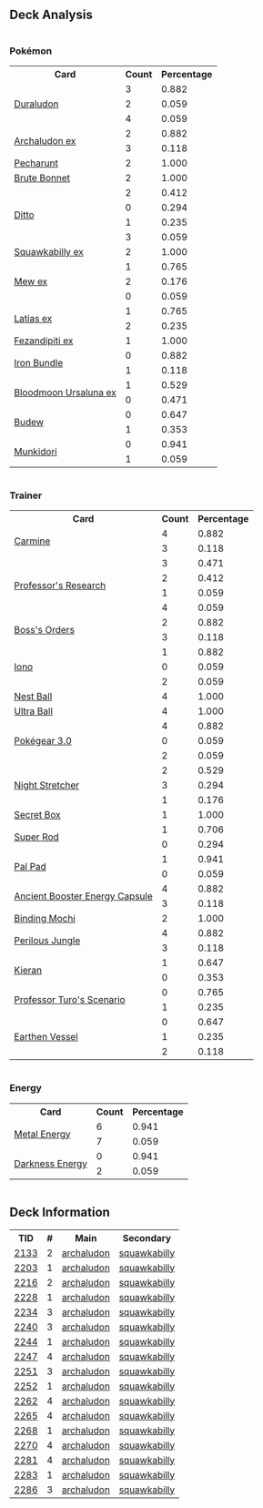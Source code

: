
## Deck Analysis

<div style="display: flex; flex-wrap: wrap;">
<div style="flex: 1; margin-right: 10px;">
<h3>Pokémon</h3><table><tr><th>Card</th><th>Count</th><th>Percentage</th></tr><tr><td rowspan='3'><a href='https://limitlesstcg.com/cards/SCR/106'>Duraludon</a></td><td>3</td><td>0.882</td></tr><tr><td>2</td><td>0.059</td></tr><tr><td>4</td><td>0.059</td></tr><tr><td rowspan='2'><a href='https://limitlesstcg.com/cards/SSP/130'>Archaludon ex</a></td><td>2</td><td>0.882</td></tr><tr><td>3</td><td>0.118</td></tr><tr><td rowspan='1'><a href='https://limitlesstcg.com/cards/SVP/149'>Pecharunt</a></td><td>2</td><td>1.000</td></tr><tr><td rowspan='1'><a href='https://limitlesstcg.com/cards/PAR/123'>Brute Bonnet</a></td><td>2</td><td>1.000</td></tr><tr><td rowspan='4'><a href='https://limitlesstcg.com/cards/MEW/132'>Ditto</a></td><td>2</td><td>0.412</td></tr><tr><td>0</td><td>0.294</td></tr><tr><td>1</td><td>0.235</td></tr><tr><td>3</td><td>0.059</td></tr><tr><td rowspan='1'><a href='https://limitlesstcg.com/cards/PAL/169'>Squawkabilly ex</a></td><td>2</td><td>1.000</td></tr><tr><td rowspan='3'><a href='https://limitlesstcg.com/cards/MEW/151'>Mew ex</a></td><td>1</td><td>0.765</td></tr><tr><td>2</td><td>0.176</td></tr><tr><td>0</td><td>0.059</td></tr><tr><td rowspan='2'><a href='https://limitlesstcg.com/cards/SSP/76'>Latias ex</a></td><td>1</td><td>0.765</td></tr><tr><td>2</td><td>0.235</td></tr><tr><td rowspan='1'><a href='https://limitlesstcg.com/cards/SFA/38'>Fezandipiti ex</a></td><td>1</td><td>1.000</td></tr><tr><td rowspan='2'><a href='https://limitlesstcg.com/cards/PAR/56'>Iron Bundle</a></td><td>0</td><td>0.882</td></tr><tr><td>1</td><td>0.118</td></tr><tr><td rowspan='2'><a href='https://limitlesstcg.com/cards/TWM/141'>Bloodmoon Ursaluna ex</a></td><td>1</td><td>0.529</td></tr><tr><td>0</td><td>0.471</td></tr><tr><td rowspan='2'><a href='https://limitlesstcg.com/cards/PRE/4'>Budew</a></td><td>0</td><td>0.647</td></tr><tr><td>1</td><td>0.353</td></tr><tr><td rowspan='2'><a href='https://limitlesstcg.com/cards/TWM/95'>Munkidori</a></td><td>0</td><td>0.941</td></tr><tr><td>1</td><td>0.059</td></tr></table>
</div><div style='flex: 1; margin-right: 10px;'><h3>Trainer</h3><table><tr><th>Card</th><th>Count</th><th>Percentage</th></tr><tr><td rowspan='2'><a href='https://limitlesstcg.com/cards/TWM/145'>Carmine</a></td><td>4</td><td>0.882</td></tr><tr><td>3</td><td>0.118</td></tr><tr><td rowspan='4'><a href='https://limitlesstcg.com/cards/SVI/189'>Professor's Research</a></td><td>3</td><td>0.471</td></tr><tr><td>2</td><td>0.412</td></tr><tr><td>1</td><td>0.059</td></tr><tr><td>4</td><td>0.059</td></tr><tr><td rowspan='2'><a href='https://limitlesstcg.com/cards/PAL/172'>Boss's Orders</a></td><td>2</td><td>0.882</td></tr><tr><td>3</td><td>0.118</td></tr><tr><td rowspan='3'><a href='https://limitlesstcg.com/cards/PAL/185'>Iono</a></td><td>1</td><td>0.882</td></tr><tr><td>0</td><td>0.059</td></tr><tr><td>2</td><td>0.059</td></tr><tr><td rowspan='1'><a href='https://limitlesstcg.com/cards/SVI/181'>Nest Ball</a></td><td>4</td><td>1.000</td></tr><tr><td rowspan='1'><a href='https://limitlesstcg.com/cards/SVI/196'>Ultra Ball</a></td><td>4</td><td>1.000</td></tr><tr><td rowspan='3'><a href='https://limitlesstcg.com/cards/SVI/186'>Pokégear 3.0</a></td><td>4</td><td>0.882</td></tr><tr><td>0</td><td>0.059</td></tr><tr><td>2</td><td>0.059</td></tr><tr><td rowspan='3'><a href='https://limitlesstcg.com/cards/SFA/61'>Night Stretcher</a></td><td>2</td><td>0.529</td></tr><tr><td>3</td><td>0.294</td></tr><tr><td>1</td><td>0.176</td></tr><tr><td rowspan='1'><a href='https://limitlesstcg.com/cards/TWM/163'>Secret Box</a></td><td>1</td><td>1.000</td></tr><tr><td rowspan='2'><a href='https://limitlesstcg.com/cards/PAL/188'>Super Rod</a></td><td>1</td><td>0.706</td></tr><tr><td>0</td><td>0.294</td></tr><tr><td rowspan='2'><a href='https://limitlesstcg.com/cards/SVI/182'>Pal Pad</a></td><td>1</td><td>0.941</td></tr><tr><td>0</td><td>0.059</td></tr><tr><td rowspan='2'><a href='https://limitlesstcg.com/cards/TEF/140'>Ancient Booster Energy Capsule</a></td><td>4</td><td>0.882</td></tr><tr><td>3</td><td>0.118</td></tr><tr><td rowspan='1'><a href='https://limitlesstcg.com/cards/PRE/95'>Binding Mochi</a></td><td>2</td><td>1.000</td></tr><tr><td rowspan='2'><a href='https://limitlesstcg.com/cards/TEF/156'>Perilous Jungle</a></td><td>4</td><td>0.882</td></tr><tr><td>3</td><td>0.118</td></tr><tr><td rowspan='2'><a href='https://limitlesstcg.com/cards/TWM/154'>Kieran</a></td><td>1</td><td>0.647</td></tr><tr><td>0</td><td>0.353</td></tr><tr><td rowspan='2'><a href='https://limitlesstcg.com/cards/PAR/171'>Professor Turo's Scenario</a></td><td>0</td><td>0.765</td></tr><tr><td>1</td><td>0.235</td></tr><tr><td rowspan='3'><a href='https://limitlesstcg.com/cards/PAR/163'>Earthen Vessel</a></td><td>0</td><td>0.647</td></tr><tr><td>1</td><td>0.235</td></tr><tr><td>2</td><td>0.118</td></tr></table>
</div><div style='flex: 1; margin-right: 10px;'><h3>Energy</h3><table><tr><th>Card</th><th>Count</th><th>Percentage</th></tr><tr><td rowspan='2'><a href='https://limitlesstcg.com/cards/SVE/16'>Metal Energy</a></td><td>6</td><td>0.941</td></tr><tr><td>7</td><td>0.059</td></tr><tr><td rowspan='2'><a href='https://limitlesstcg.com/cards/SVE/15'>Darkness Energy</a></td><td>0</td><td>0.941</td></tr><tr><td>2</td><td>0.059</td></tr></table>
</div></div>

## Deck Information

<table>
<tr><th>TID</th><th>#</th><th>Main</th><th>Secondary</th></tr>
<tr><td><a href='https://limitlesstcg.com/tournaments/jp/2133'>2133</a></td><td>2</td><td><a href='https://limitlesstcg.com/decks/list/jp/31907'>archaludon</a></td><td><a href='https://limitlesstcg.com/decks/list/jp/31907'>squawkabilly</a></td></tr><tr><td><a href='https://limitlesstcg.com/tournaments/jp/2203'>2203</a></td><td>1</td><td><a href='https://limitlesstcg.com/decks/list/jp/32938'>archaludon</a></td><td><a href='https://limitlesstcg.com/decks/list/jp/32938'>squawkabilly</a></td></tr><tr><td><a href='https://limitlesstcg.com/tournaments/jp/2216'>2216</a></td><td>2</td><td><a href='https://limitlesstcg.com/decks/list/jp/33192'>archaludon</a></td><td><a href='https://limitlesstcg.com/decks/list/jp/33192'>squawkabilly</a></td></tr><tr><td><a href='https://limitlesstcg.com/tournaments/jp/2228'>2228</a></td><td>1</td><td><a href='https://limitlesstcg.com/decks/list/jp/33380'>archaludon</a></td><td><a href='https://limitlesstcg.com/decks/list/jp/33380'>squawkabilly</a></td></tr><tr><td><a href='https://limitlesstcg.com/tournaments/jp/2234'>2234</a></td><td>3</td><td><a href='https://limitlesstcg.com/decks/list/jp/33477'>archaludon</a></td><td><a href='https://limitlesstcg.com/decks/list/jp/33477'>squawkabilly</a></td></tr><tr><td><a href='https://limitlesstcg.com/tournaments/jp/2240'>2240</a></td><td>3</td><td><a href='https://limitlesstcg.com/decks/list/jp/33573'>archaludon</a></td><td><a href='https://limitlesstcg.com/decks/list/jp/33573'>squawkabilly</a></td></tr><tr><td><a href='https://limitlesstcg.com/tournaments/jp/2244'>2244</a></td><td>1</td><td><a href='https://limitlesstcg.com/decks/list/jp/33635'>archaludon</a></td><td><a href='https://limitlesstcg.com/decks/list/jp/33635'>squawkabilly</a></td></tr><tr><td><a href='https://limitlesstcg.com/tournaments/jp/2247'>2247</a></td><td>4</td><td><a href='https://limitlesstcg.com/decks/list/jp/33654'>archaludon</a></td><td><a href='https://limitlesstcg.com/decks/list/jp/33654'>squawkabilly</a></td></tr><tr><td><a href='https://limitlesstcg.com/tournaments/jp/2251'>2251</a></td><td>3</td><td><a href='https://limitlesstcg.com/decks/list/jp/33717'>archaludon</a></td><td><a href='https://limitlesstcg.com/decks/list/jp/33717'>squawkabilly</a></td></tr><tr><td><a href='https://limitlesstcg.com/tournaments/jp/2252'>2252</a></td><td>1</td><td><a href='https://limitlesstcg.com/decks/list/jp/33731'>archaludon</a></td><td><a href='https://limitlesstcg.com/decks/list/jp/33731'>squawkabilly</a></td></tr><tr><td><a href='https://limitlesstcg.com/tournaments/jp/2262'>2262</a></td><td>4</td><td><a href='https://limitlesstcg.com/decks/list/jp/33890'>archaludon</a></td><td><a href='https://limitlesstcg.com/decks/list/jp/33890'>squawkabilly</a></td></tr><tr><td><a href='https://limitlesstcg.com/tournaments/jp/2265'>2265</a></td><td>4</td><td><a href='https://limitlesstcg.com/decks/list/jp/33930'>archaludon</a></td><td><a href='https://limitlesstcg.com/decks/list/jp/33930'>squawkabilly</a></td></tr><tr><td><a href='https://limitlesstcg.com/tournaments/jp/2268'>2268</a></td><td>1</td><td><a href='https://limitlesstcg.com/decks/list/jp/33975'>archaludon</a></td><td><a href='https://limitlesstcg.com/decks/list/jp/33975'>squawkabilly</a></td></tr><tr><td><a href='https://limitlesstcg.com/tournaments/jp/2270'>2270</a></td><td>4</td><td><a href='https://limitlesstcg.com/decks/list/jp/34008'>archaludon</a></td><td><a href='https://limitlesstcg.com/decks/list/jp/34008'>squawkabilly</a></td></tr><tr><td><a href='https://limitlesstcg.com/tournaments/jp/2281'>2281</a></td><td>4</td><td><a href='https://limitlesstcg.com/decks/list/jp/34181'>archaludon</a></td><td><a href='https://limitlesstcg.com/decks/list/jp/34181'>squawkabilly</a></td></tr><tr><td><a href='https://limitlesstcg.com/tournaments/jp/2283'>2283</a></td><td>1</td><td><a href='https://limitlesstcg.com/decks/list/jp/34209'>archaludon</a></td><td><a href='https://limitlesstcg.com/decks/list/jp/34209'>squawkabilly</a></td></tr><tr><td><a href='https://limitlesstcg.com/tournaments/jp/2286'>2286</a></td><td>3</td><td><a href='https://limitlesstcg.com/decks/list/jp/34259'>archaludon</a></td><td><a href='https://limitlesstcg.com/decks/list/jp/34259'>squawkabilly</a></td></tr></table>